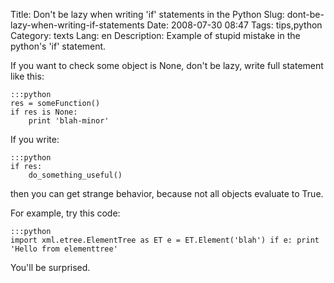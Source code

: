Title: Don't be lazy when writing 'if' statements in the Python
Slug: dont-be-lazy-when-writing-if-statements
Date: 2008-07-30 08:47
Tags: tips,python
Category: texts
Lang: en
Description: Example of stupid mistake in the python's 'if' statement.

If you want to check some object is None, don't be lazy, write full statement like this:

    :::python
    res = someFunction()
    if res is None:
        print 'blah-minor'

If you write:

    :::python
    if res:
        do_something_useful()

then you can get strange behavior, because not all objects evaluate to True.

For example, try this code:

    :::python
    import xml.etree.ElementTree as ET e = ET.Element('blah') if e: print 'Hello from elementtree'

You'll be surprised.